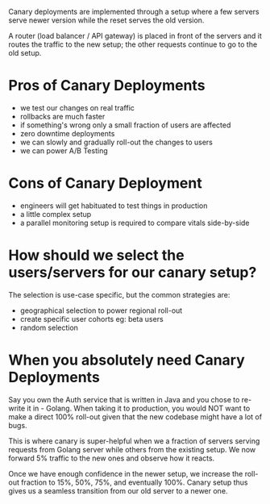 Canary deployments are implemented through a setup where a few servers serve newer version while the reset serves the old version.

A router (load balancer / API gateway) is placed in front of the servers and it routes the traffic to the new setup; the other requests continue to go to the old setup.

# Pros of Canary Deployments

- we test our changes on real traffic
- rollbacks are much faster
- if something's wrong only a small fraction of users are affected
- zero downtime deployments
- we can slowly and gradually roll-out the changes to users
- we can power A/B Testing

# Cons of Canary Deployment

- engineers will get habituated to test things in production
- a little complex setup
- a parallel monitoring setup is required to compare vitals side-by-side
  
# How should we select the users/servers for our canary setup?

The selection is use-case specific, but the common strategies are:

- geographical selection to power regional roll-out
- create specific user cohorts eg: beta users
- random selection

# When you absolutely need Canary Deployments

Say you own the Auth service that is written in Java and you chose to re-write it in - Golang. When taking it to production, you would NOT want to make a direct 100% roll-out given that the new codebase might have a lot of bugs.

This is where canary is super-helpful when we a fraction of servers serving requests from Golang server while others from the existing setup. We now forward 5% traffic to the new ones and observe how it reacts.

Once we have enough confidence in the newer setup, we increase the roll-out fraction to 15%, 50%, 75%, and eventually 100%. Canary setup thus gives us a seamless transition from our old server to a newer one.